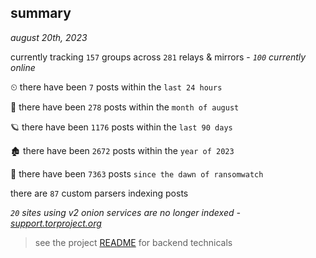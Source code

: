 
## summary
_august 20th, 2023_

currently tracking `157` groups across `281` relays & mirrors - _`100` currently online_

⏲ there have been `7` posts within the `last 24 hours`

🦈 there have been `278` posts within the `month of august`

🪐 there have been `1176` posts within the `last 90 days`

🏚 there have been `2672` posts within the `year of 2023`

🦕 there have been `7363` posts `since the dawn of ransomwatch`

there are `87` custom parsers indexing posts

_`20` sites using v2 onion services are no longer indexed - [support.torproject.org](https://support.torproject.org/onionservices/v2-deprecation/)_

> see the project [README](https://github.com/joshhighet/ransomwatch#ransomwatch--) for backend technicals
